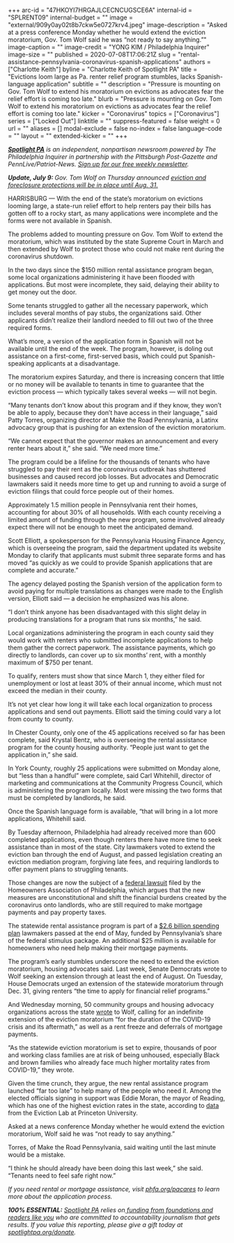 +++
arc-id = "47HKOYI7HRGAJLCECNCUGSCE6A"
internal-id = "SPLRENT09"
internal-budget = ""
image = "external/909y0ay02t8b7ckw5e0727krv4.jpeg"
image-description = "Asked at a press conference Monday whether he would extend the eviction moratorium, Gov. Tom Wolf said he was “not ready to say anything.”"
image-caption = ""
image-credit = "YONG KIM / Philadelphia Inquirer"
image-size = ""
published = 2020-07-08T17:06:21Z
slug = "rental-assistance-pennsylvania-coronavirus-spanish-applications"
authors = ["Charlotte Keith"]
byline = "Charlotte Keith of Spotlight PA"
title = "Evictions loom large as Pa. renter relief program stumbles, lacks Spanish-language application"
subtitle = ""
description = "Pressure is mounting on Gov. Tom Wolf to extend his moratorium on evictions as advocates fear the relief effort is coming too late."
blurb = "Pressure is mounting on Gov. Tom Wolf to extend his moratorium on evictions as advocates fear the relief effort is coming too late."
kicker = "Coronavirus"
topics = ["Coronavirus"]
series = ["Locked Out"]
linktitle = ""
suppress-featured = false
weight = 0
url = ""
aliases = []
modal-exclude = false
no-index = false
language-code = ""
layout = ""
extended-kicker = ""
+++

<a href="https://www.spotlightpa.org/"><i><b>Spotlight PA</b></i></a><i> is an independent, nonpartisan newsroom powered by The Philadelphia Inquirer in partnership with the Pittsburgh Post-Gazette and PennLive/Patriot-News. </i><a href="https://www.spotlightpa.org/newsletters"><i>Sign up for our free weekly newsletter</i></a><i>.</i>

<i><b>Update, July 9: </b></i><i>Gov. Tom Wolf on Thursday announced </i><a href="https://www.spotlightpa.org/news/2020/07/evictions-rental-assistance-pennsylvania-coronavirus-august-31/" target=_blank><i>eviction and foreclosure protections will be in place until Aug. 31.</i></a><i> </i>

HARRISBURG — With the end of the state’s moratorium on evictions looming large, a state-run relief effort to help renters pay their bills has gotten off to a rocky start, as many applications were incomplete and the forms were not available in Spanish.

The problems added to mounting pressure on Gov. Tom Wolf to extend the moratorium, which was instituted by the state Supreme Court in March and then extended by Wolf to protect those who could not make rent during the coronavirus shutdown.

In the two days since the $150 million rental assistance program began, some local organizations administering it have been flooded with applications. But most were incomplete, they said, delaying their ability to get money out the door.

Some tenants struggled to gather all the necessary paperwork, which includes several months of pay stubs, the organizations said. Other applicants didn’t realize their landlord needed to fill out two of the three required forms.

What’s more, a version of the application form in Spanish will not be available until the end of the week. The program, however, is doling out assistance on a first-come, first-served basis, which could put Spanish-speaking applicants at a disadvantage.

The moratorium expires Saturday, and there is increasing concern that little or no money will be available to tenants in time to guarantee that the eviction process — which typically takes several weeks — will not begin.

<script src="https://www.spotlightpa.org/embed.js" async></script><div data-spl-embed-version="1" data-spl-src="https://www.spotlightpa.org/embeds/donate/"></div>


“Many tenants don’t know about this program and if they know, they won’t be able to apply, because they don’t have access in their language,” said Patty Torres, organizing director at Make the Road Pennsylvania, a Latinx advocacy group that is pushing for an extension of the eviction moratorium.

“We cannot expect that the governor makes an announcement and every renter hears about it,” she said. “We need more time.”

The program could be a lifeline for the thousands of tenants who have struggled to pay their rent as the coronavirus outbreak has shuttered businesses and caused record job losses. But advocates and Democratic lawmakers said it needs more time to get up and running to avoid a surge of eviction filings that could force people out of their homes.

Approximately 1.5 million people in Pennsylvania rent their homes, accounting for about 30% of all households. With each county receiving a limited amount of funding through the new program, some involved already expect there will not be enough to meet the anticipated demand.

Scott Elliott, a spokesperson for the Pennsylvania Housing Finance Agency, which is overseeing the program, said the department updated its website Monday to clarify that applicants must submit three separate forms and has moved “as quickly as we could to provide Spanish applications that are complete and accurate.”

The agency delayed posting the Spanish version of the application form to avoid paying for multiple translations as changes were made to the English version, Elliott said — a decision he emphasized was his alone.

“I don’t think anyone has been disadvantaged with this slight delay in producing translations for a program that runs six months,” he said.

Local organizations administering the program in each county said they would work with renters who submitted incomplete applications to help them gather the correct paperwork. The assistance payments, which go directly to landlords, can cover up to six months’ rent, with a monthly maximum of $750 per tenant.

To qualify, renters must show that since March 1, they either filed for unemployment or lost at least 30% of their annual income, which must not exceed the median in their county.

It’s not yet clear how long it will take each local organization to process applications and send out payments. Elliott said the timing could vary a lot from county to county.

<!-- START responsive iframe -->
<div id="vis-map-pa-evictions--container"></div>
<script src="https://pym.nprapps.org/pym.v1.min.js"></script>
<script>new pym.Parent("vis-map-pa-evictions--container", "https://interactives.data.spotlightpa.org/2020/vis-map-pa-evictions/", {});</script>
<!-- END responsive iframe -->

In Chester County, only one of the 45 applications received so far has been complete, said Krystal Bentz, who is overseeing the rental assistance program for the county housing authority. “People just want to get the application in,” she said.

In York County, roughly 25 applications were submitted on Monday alone, but “less than a handful” were complete, said Carl Whitehill, director of marketing and communications at the Community Progress Council, which is administering the program locally. Most were missing the two forms that must be completed by landlords, he said.

Once the Spanish language form is available, “that will bring in a lot more applications, Whitehill said.

By Tuesday afternoon, Philadelphia had already received more than 600 completed applications, even though renters there have more time to seek assistance than in most of the state. City lawmakers voted to extend the eviction ban through the end of August, and passed legislation creating an eviction mediation program, forgiving late fees, and requiring landlords to offer payment plans to struggling tenants.

Those changes are now the subject of a <a href="https://www.inquirer.com/news/philly-evictions-pandemic-moritorium-lawsuit-renter-protections-coronavirus-city-council-bills-20200707.html">federal lawsuit</a> filed by the Homeowners Association of Philadelphia, which argues that the new measures are unconstitutional and shift the financial burdens created by the coronavirus onto landlords, who are still required to make mortgage payments and pay property taxes.

The statewide rental assistance program is part of a <a href="https://www.spotlightpa.org/news/2020/06/pennsylvania-coronavirus-cares-money-hospitals-child-care-fraud/" target=_blank>$2.6 billion spending plan</a> lawmakers passed at the end of May, funded by Pennsylvania’s share of the federal stimulus package. An additional $25 million is available for homeowners who need help making their mortgage payments.

The program’s early stumbles underscore the need to extend the eviction moratorium, housing advocates said. Last week, Senate Democrats wrote to Wolf seeking an extension through at least the end of August. On Tuesday, House Democrats urged an extension of the statewide moratorium through Dec. 31, giving renters “the time to apply for financial relief programs.”

And Wednesday morning, 50 community groups and housing advocacy organizations across the state <a href="https://drive.google.com/file/d/1jWYX5pkcp3mV0H57KtDa5OREJVnJt_WB/view">wrote</a> to Wolf, calling for an indefinite extension of the eviction moratorium “for the duration of the COVID-19 crisis and its aftermath,” as well as a rent freeze and deferrals of mortgage payments.

“As the statewide eviction moratorium is set to expire, thousands of poor and working class families are at risk of being unhoused, especially Black and brown families who already face much higher mortality rates from COVID-19,” they wrote.

<script src="https://www.spotlightpa.org/embed.js" async></script><div data-spl-embed-version="1" data-spl-src="https://www.spotlightpa.org/embeds/newsletter/"></div>


Given the time crunch, they argue, the new rental assistance program launched “far too late” to help many of the people who need it. Among the elected officials signing in support was Eddie Moran, the mayor of Reading, which has one of the highest eviction rates in the state, according to <a href="https://evictionlab.org/rankings/#/evictions?r=Pennsylvania&a=1&d=evictionRate">data</a> from the Eviction Lab at Princeton University.

Asked at a news conference Monday whether he would extend the eviction moratorium, Wolf said he was “not ready to say anything.”

Torres, of Make the Road Pennsylvania, said waiting until the last minute would be a mistake.

“I think he should already have been doing this last week,” she said. “Tenants need to feel safe right now.”

<i>If you need rental or mortgage assistance, visit </i><a href="http://phfa.org/pacares/"><i>phfa.org/pacares</i></a><i> to learn more about the application process.</i>

<i><b>100% ESSENTIAL:</b></i> <a href="https://www.spotlightpa.org/"><i>Spotlight PA</i></a><i> relies on</i><a href="https://www.spotlightpa.org/support"><i> funding from foundations and readers like you</i></a><i> who are committed to accountability journalism that gets results. If you value this reporting, please give a gift today at </i><a href="http://spotlightpa.org/donate"><i>spotlightpa.org/donate</i></a><i>.</i>

<script src="https://www.spotlightpa.org/embed.js" async></script><div data-spl-embed-version="1" data-spl-src="https://www.spotlightpa.org/embeds/tips/?tip_text=Do%20you%20have%20a%20tip%20about%20%3Cb%3Ehow%20Pa.'s%20government%20is%20responding%20to%20the%20coronavirus%3C%2Fb%3E%3F%20Tell%20us."></div>

